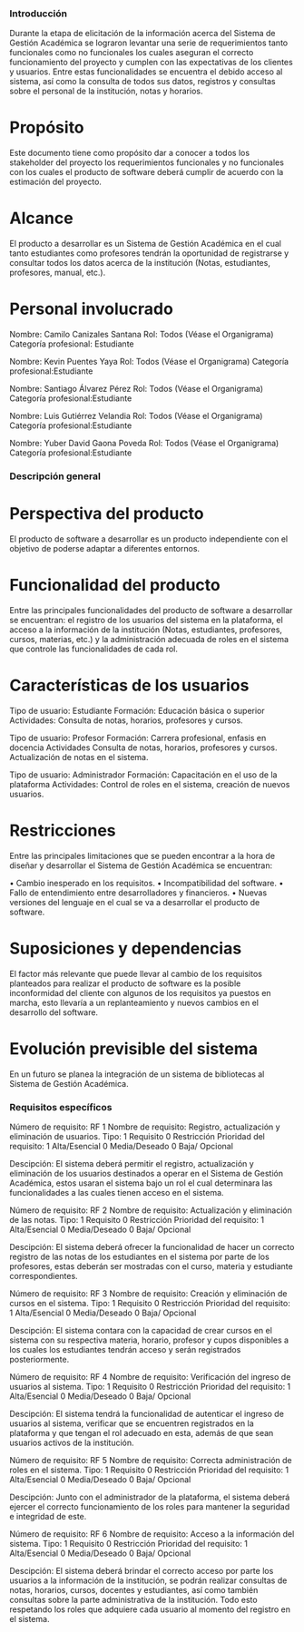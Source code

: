 ###	Introducción
Durante la etapa de elicitación de la información acerca del Sistema de Gestión Académica se lograron levantar una serie de requerimientos tanto funcionales como no funcionales los cuales aseguran el correcto funcionamiento del proyecto y cumplen con las expectativas de los clientes y usuarios. Entre estas funcionalidades se encuentra el debido acceso al sistema, así como la consulta de todos sus datos, registros y consultas sobre el personal de la institución, notas y horarios.
#	Propósito
Este documento tiene como propósito dar a conocer a todos los stakeholder del proyecto los requerimientos funcionales y no funcionales con los cuales el producto de software deberá cumplir de acuerdo con la estimación del proyecto.
#	Alcance
El producto a desarrollar es un Sistema de Gestión Académica en el cual tanto estudiantes como profesores tendrán la oportunidad de registrarse y consultar todos los datos acerca de la institución (Notas, estudiantes, profesores, manual, etc.).
#	Personal involucrado

Nombre:	Camilo Canizales Santana
Rol:	Todos (Véase el Organigrama)
Categoría profesional:	Estudiante

Nombre:	Kevin Puentes Yaya
Rol:	Todos (Véase el Organigrama)
Categoría profesional:Estudiante

Nombre:	Santiago Álvarez Pérez
Rol:	Todos (Véase el Organigrama)
Categoría profesional:Estudiante

Nombre:	Luis Gutiérrez Velandia
Rol:	Todos (Véase el Organigrama)
Categoría profesional:Estudiante

Nombre:	Yuber David Gaona Poveda
Rol:	Todos (Véase el Organigrama)
Categoría profesional:Estudiante

###	Descripción general
#	Perspectiva del producto
El producto de software a desarrollar es un producto independiente con el objetivo de poderse adaptar a diferentes entornos.
#	Funcionalidad del producto
Entre las principales funcionalidades del producto de software a desarrollar se encuentran: el registro de los usuarios del sistema en la plataforma, el acceso a la información de la institución (Notas, estudiantes, profesores, cursos, materias, etc.) y la administración adecuada de roles en el sistema que controle las funcionalidades de cada rol.
#	Características de los usuarios

Tipo de usuario:	Estudiante
Formación:	Educación básica o superior
Actividades:	Consulta de notas, horarios, profesores y cursos.

Tipo de usuario:	Profesor
Formación:	Carrera profesional, enfasis en docencia
Actividades	Consulta de notas, horarios, profesores y cursos. Actualización de notas en el sistema.

Tipo de usuario:	Administrador
Formación:	Capacitación en el uso de la plataforma
Actividades:	Control de roles en el sistema, creación de nuevos usuarios.

#	Restricciones
Entre las principales limitaciones que se pueden encontrar a la hora de diseñar y desarrollar el Sistema de Gestión Académica se encuentran:

•	Cambio inesperado en los requisitos.
•	Incompatibilidad del software.
•	Fallo de entendimiento entre desarrolladores y financieros.
•	Nuevas versiones del lenguaje en el cual se va a desarrollar el producto de software.
#	Suposiciones y dependencias
El factor más relevante que puede llevar al cambio de los requisitos planteados para realizar el producto de software es la posible inconformidad del cliente con algunos de los requisitos ya puestos en marcha, esto llevaría a un replanteamiento y nuevos cambios en el desarrollo del software.
#	Evolución previsible del sistema
En un futuro se planea la integración de un sistema de bibliotecas al Sistema de Gestión Académica.


###	Requisitos específicos

Número de requisito:	RF 1
Nombre de requisito:	Registro, actualización y eliminación de usuarios.
Tipo:	1 Requisito 0 Restricción
Prioridad del requisito:	1 Alta/Esencial 0 Media/Deseado 0 Baja/ Opcional

Descipción: El sistema deberá permitir el registro, actualización y eliminación de los usuarios destinados a operar en el Sistema de Gestión Académica, estos usaran el sistema bajo un rol el cual determinara las funcionalidades a las cuales tienen acceso en el sistema.

Número de requisito:	RF 2
Nombre de requisito:	Actualización y eliminación de las notas.
Tipo:	1 Requisito 0 Restricción
Prioridad del requisito:	1 Alta/Esencial 0 Media/Deseado 0 Baja/ Opcional

Descipción: El sistema deberá ofrecer la funcionalidad de hacer un correcto registro de las notas de los estudiantes en el sistema por parte de los profesores, estas deberán ser mostradas con el curso, materia y estudiante correspondientes.

Número de requisito:	RF 3
Nombre de requisito:	Creación y eliminación de cursos en el sistema.
Tipo:	1 Requisito 0 Restricción
Prioridad del requisito:	1 Alta/Esencial 0 Media/Deseado 0 Baja/ Opcional

Descipción: El sistema contara con la capacidad de crear cursos en el sistema con su respectiva materia, horario, profesor y cupos disponibles a los cuales los estudiantes tendrán acceso y serán registrados posteriormente.

Número de requisito:	RF 4
Nombre de requisito:	Verificación del ingreso de usuarios al sistema.
Tipo:	1 Requisito 0 Restricción
Prioridad del requisito:	1 Alta/Esencial 0 Media/Deseado 0 Baja/ Opcional

Descipción: El sistema tendrá la funcionalidad de autenticar el ingreso de usuarios al sistema, verificar que se encuentren registrados en la plataforma y que tengan el rol adecuado en esta, además de que sean usuarios activos de la institución. 

Número de requisito:	RF 5
Nombre de requisito:	Correcta administración de roles en el sistema.
Tipo:	1 Requisito 0 Restricción
Prioridad del requisito:	1 Alta/Esencial 0 Media/Deseado 0 Baja/ Opcional

Descipción: Junto con el administrador de la plataforma, el sistema deberá ejercer el correcto funcionamiento de los roles para mantener la seguridad e integridad de este.

Número de requisito:	RF 6
Nombre de requisito:	Acceso a la información del sistema.
Tipo:	1 Requisito 0 Restricción
Prioridad del requisito:	1 Alta/Esencial 0 Media/Deseado 0 Baja/ Opcional

Descipción: El sistema deberá brindar el correcto acceso por parte los usuarios a la información de la institución, se podrán realizar consultas de notas, horarios, cursos, docentes y estudiantes, así como también consultas sobre la parte administrativa de la institución. Todo esto respetando los roles que adquiere cada usuario al momento del registro en el sistema.

